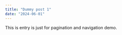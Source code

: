 ```yaml
---
title: "Dummy post 1"
date: "2024-06-01"
---
```


This is entry is just for pagination and navigation demo.
